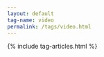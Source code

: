 ```yaml
---
layout: default
tag-name: video
permalink: /tags/video.html
---
```


{% include tag-articles.html %}
